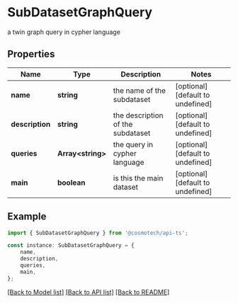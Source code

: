 # SubDatasetGraphQuery

a twin graph query in cypher language

## Properties

Name | Type | Description | Notes
------------ | ------------- | ------------- | -------------
**name** | **string** | the name of the subdataset | [optional] [default to undefined]
**description** | **string** | the description of the subdataset | [optional] [default to undefined]
**queries** | **Array&lt;string&gt;** | the query in cypher language | [optional] [default to undefined]
**main** | **boolean** | is this the main dataset | [optional] [default to undefined]

## Example

```typescript
import { SubDatasetGraphQuery } from '@cosmotech/api-ts';

const instance: SubDatasetGraphQuery = {
    name,
    description,
    queries,
    main,
};
```

[[Back to Model list]](../README.md#documentation-for-models) [[Back to API list]](../README.md#documentation-for-api-endpoints) [[Back to README]](../README.md)
